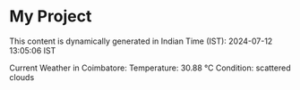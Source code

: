 # My Project

This content is dynamically generated in Indian Time (IST): 2024-07-12 13:05:06 IST


Current Weather in Coimbatore:
Temperature: 30.88 °C
Condition: scattered clouds
